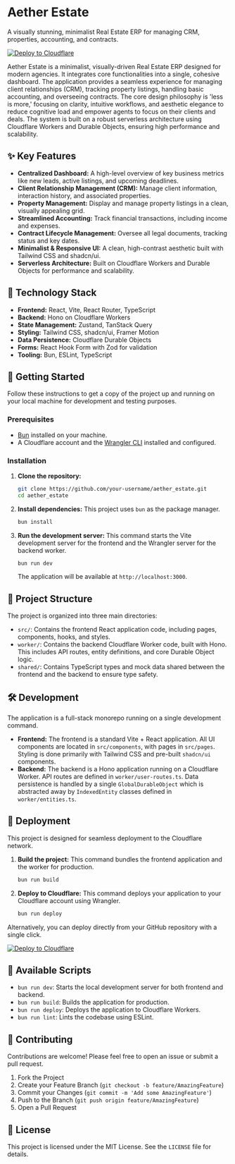 # Aether Estate

A visually stunning, minimalist Real Estate ERP for managing CRM, properties, accounting, and contracts.

[![Deploy to Cloudflare](https://deploy.workers.cloudflare.com/button)](https://deploy.workers.cloudflare.com/?url=https://github.com/LaloLalo1999/Aether-Estate)

Aether Estate is a minimalist, visually-driven Real Estate ERP designed for modern agencies. It integrates core functionalities into a single, cohesive dashboard. The application provides a seamless experience for managing client relationships (CRM), tracking property listings, handling basic accounting, and overseeing contracts. The core design philosophy is 'less is more,' focusing on clarity, intuitive workflows, and aesthetic elegance to reduce cognitive load and empower agents to focus on their clients and deals. The system is built on a robust serverless architecture using Cloudflare Workers and Durable Objects, ensuring high performance and scalability.

## ✨ Key Features

-   **Centralized Dashboard:** A high-level overview of key business metrics like new leads, active listings, and upcoming deadlines.
-   **Client Relationship Management (CRM):** Manage client information, interaction history, and associated properties.
-   **Property Management:** Display and manage property listings in a clean, visually appealing grid.
-   **Streamlined Accounting:** Track financial transactions, including income and expenses.
-   **Contract Lifecycle Management:** Oversee all legal documents, tracking status and key dates.
-   **Minimalist & Responsive UI:** A clean, high-contrast aesthetic built with Tailwind CSS and shadcn/ui.
-   **Serverless Architecture:** Built on Cloudflare Workers and Durable Objects for performance and scalability.

## 🚀 Technology Stack

-   **Frontend:** React, Vite, React Router, TypeScript
-   **Backend:** Hono on Cloudflare Workers
-   **State Management:** Zustand, TanStack Query
-   **Styling:** Tailwind CSS, shadcn/ui, Framer Motion
-   **Data Persistence:** Cloudflare Durable Objects
-   **Forms:** React Hook Form with Zod for validation
-   **Tooling:** Bun, ESLint, TypeScript

## 🏁 Getting Started

Follow these instructions to get a copy of the project up and running on your local machine for development and testing purposes.

### Prerequisites

-   [Bun](https://bun.sh/) installed on your machine.
-   A Cloudflare account and the [Wrangler CLI](https://developers.cloudflare.com/workers/wrangler/install-and-update/) installed and configured.

### Installation

1.  **Clone the repository:**
    ```sh
    git clone https://github.com/your-username/aether_estate.git
    cd aether_estate
    ```

2.  **Install dependencies:**
    This project uses `bun` as the package manager.
    ```sh
    bun install
    ```

3.  **Run the development server:**
    This command starts the Vite development server for the frontend and the Wrangler server for the backend worker.
    ```sh
    bun run dev
    ```
    The application will be available at `http://localhost:3000`.

## 📂 Project Structure

The project is organized into three main directories:

-   `src/`: Contains the frontend React application code, including pages, components, hooks, and styles.
-   `worker/`: Contains the backend Cloudflare Worker code, built with Hono. This includes API routes, entity definitions, and core Durable Object logic.
-   `shared/`: Contains TypeScript types and mock data shared between the frontend and the backend to ensure type safety.

## 🛠️ Development

The application is a full-stack monorepo running on a single development command.

-   **Frontend:** The frontend is a standard Vite + React application. All UI components are located in `src/components`, with pages in `src/pages`. Styling is done primarily with Tailwind CSS and pre-built `shadcn/ui` components.
-   **Backend:** The backend is a Hono application running on a Cloudflare Worker. API routes are defined in `worker/user-routes.ts`. Data persistence is handled by a single `GlobalDurableObject` which is abstracted away by `IndexedEntity` classes defined in `worker/entities.ts`.

## 🚀 Deployment

This project is designed for seamless deployment to the Cloudflare network.

1.  **Build the project:**
    This command bundles the frontend application and the worker for production.
    ```sh
    bun run build
    ```

2.  **Deploy to Cloudflare:**
    This command deploys your application to your Cloudflare account using Wrangler.
    ```sh
    bun run deploy
    ```

Alternatively, you can deploy directly from your GitHub repository with a single click.

[![Deploy to Cloudflare](https://deploy.workers.cloudflare.com/button)](https://deploy.workers.cloudflare.com/?url=https://github.com/LaloLalo1999/Aether-Estate)

## 📜 Available Scripts

-   `bun run dev`: Starts the local development server for both frontend and backend.
-   `bun run build`: Builds the application for production.
-   `bun run deploy`: Deploys the application to Cloudflare Workers.
-   `bun run lint`: Lints the codebase using ESLint.

## 🤝 Contributing

Contributions are welcome! Please feel free to open an issue or submit a pull request.

1.  Fork the Project
2.  Create your Feature Branch (`git checkout -b feature/AmazingFeature`)
3.  Commit your Changes (`git commit -m 'Add some AmazingFeature'`)
4.  Push to the Branch (`git push origin feature/AmazingFeature`)
5.  Open a Pull Request

## 📄 License

This project is licensed under the MIT License. See the `LICENSE` file for details.
